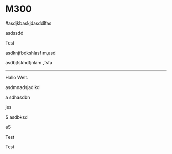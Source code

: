 # M300


#asdjkbaskjdasddlfas


asdssdd

Test



asdknjfbdkshlasf m,asd


asdbjfskhdfjnlam ,fsfa


----
Hallo Welt.


asdmnadsjadlkd


a
sdhasdbn

jes

$
asdbksd

aS





Test

Test